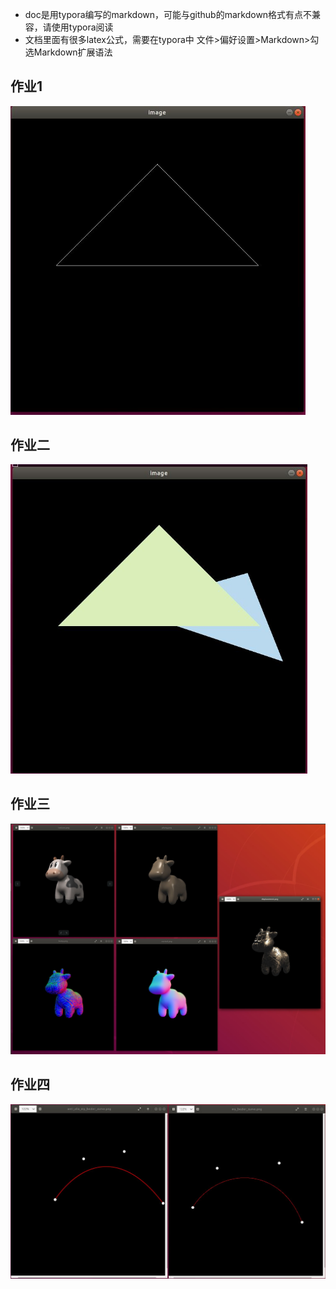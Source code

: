 + doc是用typora编写的markdown，可能与github的markdown格式有点不兼容，请使用typora阅读
+ 文档里面有很多latex公式，需要在typora中 文件>偏好设置>Markdown>勾选Markdown扩展语法



## 作业1

<img src="doc/img/作业1截图.JPG" style="zoom:67%;" />

## 作业二

<img src="doc/img/作业2截图.JPG" style="zoom:67%;" />



## 作业三

![](doc/img/games101作业3截图.JPG)



## 作业四

![](doc/img/games101作业4截图.JPG)

